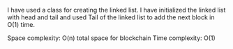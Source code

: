 I have used a class for creating the linked list.
 I have initialized the linked list with head and tail and used Tail of the linked list to add the next block in O(1) time.

Space complexity: O(n) total space for blockchain
Time complexity: O(1) 

